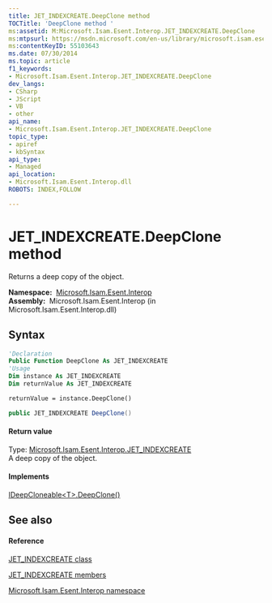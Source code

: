 ```yaml
---
title: JET_INDEXCREATE.DeepClone method 
TOCTitle: 'DeepClone method '
ms:assetid: M:Microsoft.Isam.Esent.Interop.JET_INDEXCREATE.DeepClone
ms:mtpsurl: https://msdn.microsoft.com/en-us/library/microsoft.isam.esent.interop.jet_indexcreate.deepclone(v=EXCHG.10)
ms:contentKeyID: 55103643
ms.date: 07/30/2014
ms.topic: article
f1_keywords:
- Microsoft.Isam.Esent.Interop.JET_INDEXCREATE.DeepClone
dev_langs:
- CSharp
- JScript
- VB
- other
api_name: 
- Microsoft.Isam.Esent.Interop.JET_INDEXCREATE.DeepClone
topic_type: 
- apiref
- kbSyntax
api_type: 
- Managed
api_location: 
- Microsoft.Isam.Esent.Interop.dll
ROBOTS: INDEX,FOLLOW

---
```


# JET_INDEXCREATE.DeepClone method

Returns a deep copy of the object.

**Namespace:**  [Microsoft.Isam.Esent.Interop](hh596136\(v=exchg.10\).md)  
**Assembly:**  Microsoft.Isam.Esent.Interop (in Microsoft.Isam.Esent.Interop.dll)

## Syntax

``` vb
'Declaration
Public Function DeepClone As JET_INDEXCREATE
'Usage
Dim instance As JET_INDEXCREATE
Dim returnValue As JET_INDEXCREATE

returnValue = instance.DeepClone()
```

``` csharp
public JET_INDEXCREATE DeepClone()
```

#### Return value

Type: [Microsoft.Isam.Esent.Interop.JET_INDEXCREATE](dn335112\(v=exchg.10\).md)  
A deep copy of the object.  

#### Implements

[IDeepCloneable\<T\>.DeepClone()](hh578936\(v=exchg.10\).md)  

## See also

#### Reference

[JET_INDEXCREATE class](dn335112\(v=exchg.10\).md)

[JET_INDEXCREATE members](dn335151\(v=exchg.10\).md)

[Microsoft.Isam.Esent.Interop namespace](hh596136\(v=exchg.10\).md)


